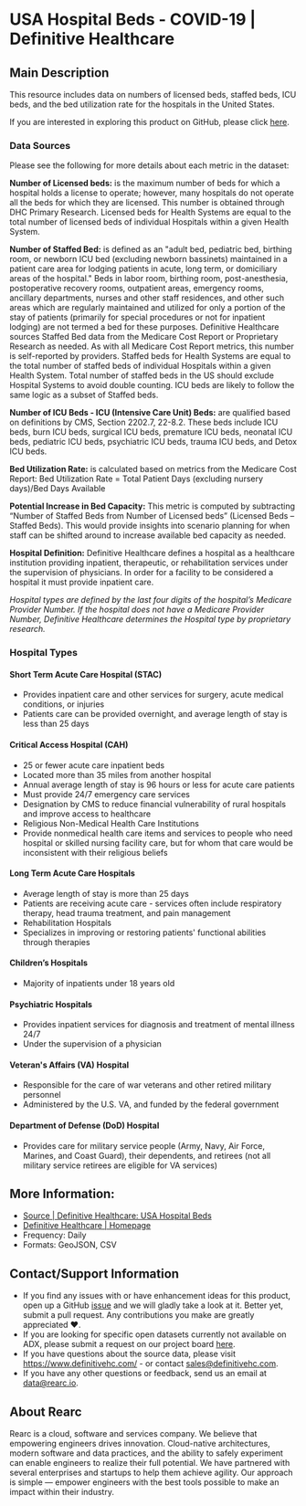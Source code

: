 # USA Hospital Beds - COVID-19 | Definitive Healthcare

## Main Description

This resource includes data on numbers of licensed beds, staffed beds, ICU beds, and the bed utilization rate for the hospitals in the United States.

If you are interested in exploring this product on GitHub, please click [here](https://github.com/rearc-data/usa-hospital-beds).

### Data Sources

Please see the following for more details about each metric in the dataset:

**Number of Licensed beds:**  is the maximum number of beds for which a hospital holds a license to operate; however, many hospitals do not operate all the beds for which they are licensed. This number is obtained through DHC Primary Research. Licensed beds for Health Systems are equal to the total number of licensed beds of individual Hospitals within a given Health System.

**Number of Staffed Bed:**  is defined as an "adult bed, pediatric bed, birthing room, or newborn ICU bed (excluding newborn bassinets) maintained in a patient care area for lodging patients in acute, long term, or domiciliary areas of the hospital."  Beds in labor room, birthing room, post-anesthesia, postoperative recovery rooms, outpatient areas, emergency rooms, ancillary departments, nurses and other staff residences, and other such areas which are regularly maintained and utilized for only a portion of the stay of patients (primarily for special procedures or not for inpatient lodging) are not termed a bed for these purposes.  Definitive Healthcare sources Staffed Bed data from the Medicare Cost Report or Proprietary Research as needed. As with all Medicare Cost Report metrics, this number is self-reported by providers. Staffed beds for Health Systems are equal to the total number of staffed beds of individual Hospitals within a given Health System.  Total number of staffed beds in the US should exclude Hospital Systems to avoid double counting.  ICU beds are likely to follow the same logic as a subset of Staffed beds.

**Number of ICU Beds - ICU (Intensive Care Unit) Beds:**  are qualified based on definitions by CMS, Section 2202.7, 22-8.2. These beds include ICU beds, burn ICU beds, surgical ICU beds, premature ICU beds, neonatal ICU beds, pediatric ICU beds, psychiatric ICU beds, trauma ICU beds, and Detox ICU beds.

**Bed Utilization Rate:**   is calculated based on metrics from the Medicare Cost Report: Bed Utilization Rate = Total Patient Days (excluding nursery days)/Bed Days Available

**Potential Increase in Bed Capacity:** This metric is computed by subtracting “Number of Staffed Beds from Number of Licensed beds” (Licensed Beds – Staffed Beds). This would provide insights into scenario planning for when staff can be shifted around to increase available bed capacity as needed.

**Hospital Definition:**  Definitive Healthcare defines a hospital as a healthcare institution providing inpatient, therapeutic, or rehabilitation services under the supervision of physicians. In order for a facility to be considered a hospital it must provide inpatient care.

*Hospital types are defined by the last four digits of the hospital’s Medicare Provider Number. If the hospital does not have a Medicare Provider Number, Definitive Healthcare determines the Hospital type by proprietary research.*

### Hospital Types

#### Short Term Acute Care Hospital (STAC)
- Provides inpatient care and other services for surgery, acute medical conditions, or injuries
- Patients care can be provided overnight, and average length of stay is less than 25 days

#### Critical Access Hospital (CAH)
- 25 or fewer acute care inpatient beds
- Located more than 35 miles from another hospital
- Annual average length of stay is 96 hours or less for acute care patients
- Must provide 24/7 emergency care services
- Designation by CMS to reduce financial vulnerability of rural hospitals and improve access to healthcare
- Religious Non-Medical Health Care Institutions
- Provide nonmedical health care items and services to people who need hospital or skilled nursing facility care, but for whom that care would be inconsistent with their religious beliefs

#### Long Term Acute Care Hospitals
- Average length of stay is more than 25 days
- Patients are receiving acute care - services often include respiratory therapy, head trauma treatment, and pain management
- Rehabilitation Hospitals
- Specializes in improving or restoring patients' functional abilities through therapies

#### Children’s Hospitals
- Majority of inpatients under 18 years old

#### Psychiatric Hospitals
- Provides inpatient services for diagnosis and treatment of mental illness 24/7
- Under the supervision of a physician

#### Veteran's Affairs (VA) Hospital
- Responsible for the care of war veterans and other retired military personnel
- Administered by the U.S. VA, and funded by the federal government

#### Department of Defense (DoD) Hospital
- Provides care for military service people (Army, Navy, Air Force, Marines, and Coast Guard), their dependents, and retirees (not all military service retirees are eligible for VA services)

## More Information:
- [Source | Definitive Healthcare: USA Hospital Beds](https://coronavirus-disasterresponse.hub.arcgis.com/datasets/definitivehc::definitive-healthcare-usa-hospital-beds)
- [Definitive Healthcare | Homepage](https://www.definitivehc.com)
- Frequency: Daily
- Formats: GeoJSON, CSV

## Contact/Support Information
- If you find any issues with or have enhancement ideas for this product, open up a GitHub [issue](https://github.com/rearc-data/usa-hospital-beds/issues) and we will gladly take a look at it. Better yet, submit a pull request. Any contributions you make are greatly appreciated ♥.
- If you are looking for specific open datasets currently not available on ADX, please submit a request on our project board [here](https://github.com/rearc-data/covid-datasets-aws-data-exchange/projects/1).
- If you have questions about the source data, please visit https://www.definitivehc.com/ - or contact sales@definitivehc.com.
- If you have any other questions or feedback, send us an email at data@rearc.io.

## About Rearc
Rearc is a cloud, software and services company. We believe that empowering engineers drives innovation. Cloud-native architectures, modern software and data practices, and the ability to safely experiment can enable engineers to realize their full potential. We have partnered with several enterprises and startups to help them achieve agility. Our approach is simple — empower engineers with the best tools possible to make an impact within their industry.